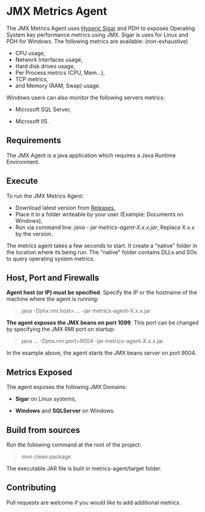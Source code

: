 # JMX Metrics Agent

The JMX Metrics Agent uses [Hyperic Sigar](https://github.com/hyperic/sigar) and PDH to exposes Operating System key performance metrics using JMX. Sigar is uses for Linux and PDH for Windows. The following metrics are available: (non-exhaustive)

- CPU usage,
- Network Interfaces usage,
- Hard disk drives usage,
- Per Process metrics (CPU, Mem...),
- TCP metrics,
- and Memory (RAM, Swap) usage.

Windows users can also monitor the following servers metrics:

- Microsoft SQL Server,
* Microsoft IIS.

## Requirements

The JMX Agent is a java application which requires a Java Runtime Environment.

## Execute

To run the JMX Metrics Agent:

- Download latest version from [Releases](https://github.com/OctoPerf/jmx-agent/releases),
- Place it in a folder writeable by your user (Example: Documents on Windows),
- Run via command line: *java - jar metrics-agent-X.x.x.jar*, Replace X.x.x by the version.

The metrics agent takes a few seconds to start. It create a "native" folder in the location where its being run. The "native" folder contains DLLs and SOs to query operating system metrics.

## Host, Port and Firewalls

**Agent host (or IP) must be specified**. Specify the IP or the hostname of the machine where the agent is running:

> java -Djmx.rmi.host=<host or ip> ... -jar metrics-agent-X.x.x.jar

**The agent exposes the JMX beans on port 1099**. This port can be changed by specifying the JMX RMI port on startup:

> java ... -Djmx.rmi.port=9004 -jar metrics-agent-X.x.x.jar

In the example above, the agent starts the JMX beans server on port 9004.

## Metrics Exposed

The agent exposes the following JMX Domains:

- **Sigar** on Linux systems,
* **Windows** and **SQLServer** on Windows.

## Build from sources

Run the following command at the root of the project:

> mvn clean package

The executable JAR file is built in metrics-agent/target folder.

## Contributing

Pull requests are welcome if you would like to add additional metrics.
